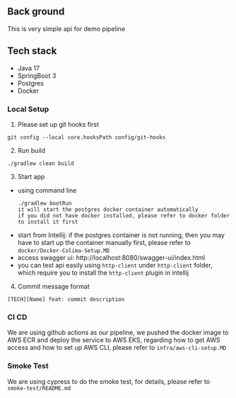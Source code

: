 ## Back ground
This is very simple api for demo pipeline

## Tech stack
- Java 17
- SpringBoot 3
- Postgres
- Docker

### Local Setup
1. Please set up git hooks first
```shell
git config --local core.hooksPath config/git-hooks  
```
2. Run build
```
./gradlew clean build
```
3. Start app
- using command line
  ```
  ./gradlew bootRun
  it will start the postgres docker container automatically
  if you did not have docker installed, please refer to docker folder to install it first
  ```
- start from Intellij: if the postgres container is not running, then you may have to start up 
  the container manually first, please refer to `docker/Docker-Colima-Setup.MD`
- access swagger ui: http://localhost:8080/swagger-ui/index.html
- you can test api easily using `http-client` under `http-client` folder,
  which require you to install the `http-client` plugin in intellij 
4. Commit message format
```text
[TECH][Name] feat: commit description
```
### CI CD
We are using  github actions as our pipeline, we pushed the docker image to AWS ECR and deploy the service
to AWS EKS, regarding how to get AWS access and how to set up AWS CLI, please refer to `infra/aws-cli-setup.MD`

### Smoke Test
We are using cypress to do the smoke test, for details, please refer to `smoke-test/README.md`

